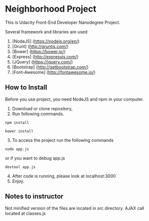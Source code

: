 # Neighborhood Project

This is Udacity Front-End Developer Nanodegree Project.

Several framework and libraries are used

1. [NodeJS] (https://nodejs.org/en/)
2. [Grunt] (http://gruntjs.com/)
3. [Bower] (https://bower.io/)
4. [Express] (http://expressjs.com/)
5. [JQuery] (https://jquery.com/)
6. [Bootstrap] (http://getbootstrap.com/)
7. [Font-Awesome] (http://fontawesome.io/)

## How to Install

Before you use project, you need NodeJS and npm in your computer.

1. Download or clone repository,
2. Run following commands.

```
npm install
```

```
bower install
```

3. To access the project run the following commands

```
node app.js
```

or if you want to debug app.js

```
devtool app.js
```

4. After code is running, please look at localhost:3000
5. Enjoy.

## Notes to instructor

Not minified version of the files are located in src directory.
AJAX call located at classes.js
